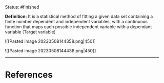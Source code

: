 Status: #finished  

**Definition:**
It is a statistical method of fitting a given data set containing a finite number dependent and independent variables, with a continuous function that maps each possible independent variable with a dependant variable (Target variable)

![[Pasted image 20230508144358.png|450]]

![[Pasted image 20230508144438.png|450]]





---
# References
